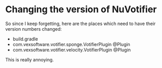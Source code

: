 # Changing the version of NuVotifier

So since I keep forgetting, here are the places which need to have their version
numbers changed:

+ build.gradle
+ com.vexsoftware.votifier.sponge.VotifierPlugin @Plugin
+ com.vexsoftware.votifier.velocity.VotifierPlugin @Plugin

This is really annoying.

